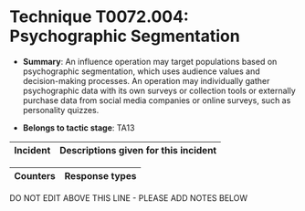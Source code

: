 # Technique T0072.004: Psychographic Segmentation

* **Summary**: An influence operation may target populations based on psychographic segmentation, which uses  audience values and decision-making processes. An operation may individually gather  psychographic data with its own surveys or collection tools or externally purchase data from  social media companies or online surveys, such as personality quizzes.  

* **Belongs to tactic stage**: TA13


| Incident | Descriptions given for this incident |
| -------- | -------------------- |



| Counters | Response types |
| -------- | -------------- |


DO NOT EDIT ABOVE THIS LINE - PLEASE ADD NOTES BELOW
